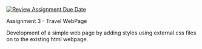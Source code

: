 [![Review Assignment Due Date](https://classroom.github.com/assets/deadline-readme-button-24ddc0f5d75046c5622901739e7c5dd533143b0c8e959d652212380cedb1ea36.svg)](https://classroom.github.com/a/V7YxIrnS)

Assignment 3 - Travel WebPage

Development of a simple web page by adding styles using external css files on to the existing html webpage.
